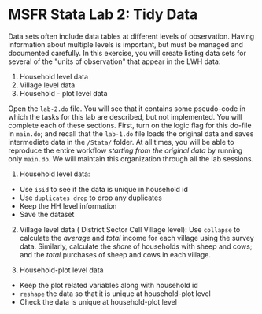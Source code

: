 # MSFR Stata Lab 2: Tidy Data

Data sets often include data tables at different levels of observation. Having information about multiple levels is important, but must be managed and documented carefully. In this exercise, you will create listing data sets for several of the "units of observation" that appear in the LWH data:
1. Household level data
2. Village level data
3. Household - plot level data

Open the `lab-2.do` file. You will see that it contains some pseudo-code in which the tasks for this lab are described, but not implemented. You will complete each of these sections. First, turn on the logic flag for this do-file in `main.do`; and recall that the `lab-1.do` file loads the original data and saves intermediate data in the `/Stata/` folder. At all times, you will be able to reproduce the entire workflow _starting from the original data_ by running only `main.do`. We will maintain this organization through all the lab sessions.

1. Household level data:
- Use `isid` to see if the data is unique in household id
- Use `duplicates drop` to drop any duplicates 
- Keep the HH level information
- Save the dataset

2. Village level data ( District Sector Cell Village level):
Use `collapse` to calculate the _average_ and _total_ income for each village using the survey data. Similarly, calculate the _share_ of households with sheep and cows; and the _total_ purchases of sheep and cows in each village. 

3. Household-plot level data
- Keep the plot related variables along with household id
- `reshape` the data so that it is unique at household-plot level
- Check the data is unique at household-plot level
